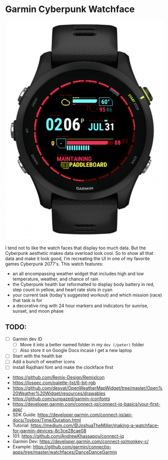 
# Garmin Cyberpunk Watchface

![Cyberpunk Watchface Preview](concept-art/versions/7.png)

I tend not to like the watch faces that display too much data. But the Cyberpunk aesthetic makes data overload look cool.
So to show all that data and make it look good, I'm recreating the UI in one of my favorite games Cyberpunk 2077's.
This watch features:
- an all encompassing weather widget that includes high and low temperature, weather, and chance of rain
- the Cyberpunk health bar reformatted to display body battery in red, step count in yellow, and heart rate slots in cyan
- your current task (today's suggested workout) and which mission (race) that task is for
- a decorative ring with 24 hour markers and indicators for sunrise, sunset, and moon phase

## TODO:

- [ ] Garmin dev ID
  - [ ] Move it into a better named folder in my `dev (/peter)` folder
  - [ ] Also store it on Google Docs incase I get a new laptop
- [ ] Start with the health bar
- [ ] Add a bunch of weather icons
- [ ] Install Rajdhani font and make the clockface first

- https://github.com/Remix-Design/RemixIcon
- https://lospec.com/palette-list/6-bit-rgb
- https://github.com/desyat/OpenWeatherMapWidget/tree/master/Open%20Weather%20Widget/resources/drawables
- https://github.com/sunpazed/garmin-iconfonts
- https://developer.garmin.com/connect-iq/connect-iq-basics/your-first-app/
- SDK Guide: https://developer.garmin.com/connect-iq/api-docs/Toybox/Time/Duration.html
- Tutorial: https://medium.com/@JoshuaTheMiller/making-a-watchface-for-garmin-devices-8c3ce28cae08
- 101: https://github.com/AndrewKhassapov/connect-iq 
- Garmin Dev: https://developer.garmin.com/connect-iq/monkey-c/
- Example: https://github.com/garmin/connectiq-apps/tree/master/watchfaces/DanceDanceGarmin